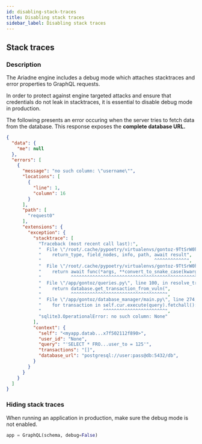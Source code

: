 ```yaml
---
id: disabling-stack-traces
title: Disabling stack traces
sidebar_label: Disabling stack traces
---
```


## Stack traces

### Description

The Ariadne engine includes a debug mode which attaches stacktraces and error properties to GraphQL requests.

In order to protect against engine targeted attacks and ensure that credentials do not leak in stacktraces, it is essential to disable debug mode in production.

The following presents an error occuring when the server tries to fetch data from the database. This response exposes the **complete database URL.**

```json
{
  "data": {
    "me": null
  },
  "errors": [
    {
      "message": "no such column: \"username\"",
      "locations": [
        {
          "line": 1,
          "column": 16
        }
      ],
      "path": [
        "request0"
      ],
      "extensions": {
        "exception": {
          "stacktrace": [
            "Traceback (most recent call last):",
            "  File \"/root/.cache/pypoetry/virtualenvs/gontoz-9TtSrW0h-py3.11/lib/python3.11/site-packages/graphql/execution/execute.py\", line 528, in await_result",
            "    return_type, field_nodes, info, path, await result",
            "                                          ^^^^^^^^^^^^",
            "  File \"/root/.cache/pypoetry/virtualenvs/gontoz-9TtSrW0h-py3.11/lib/python3.11/site-packages/ariadne/utils.py\", line 70, in async_wrapper",
            "    return await func(*args, **convert_to_snake_case(kwargs))",
            "           ^^^^^^^^^^^^^^^^^^^^^^^^^^^^^^^^^^^^^^^^^^^^^^^^^^",
            "  File \"/app/gontoz/queries.py\", line 100, in resolve_transactions",
            "    return database.get_transaction_from_vuln(",
            "           ^^^^^^^^^^^^^^^^^^^^^^^^^^^^^^^^^^^",
            "  File \"/app/gontoz/database_manager/main.py\", line 274, in get_transaction_from_vuln",
            "    for transaction in self.cur.execute(query).fetchall():",
            "                       ^^^^^^^^^^^^^^^^^^^^^^^",
            "sqlite3.OperationalError: no such column: None"
          ],
          "context": {
            "self": "<myapp.datab...x7f502112f890>",
            "user_id": "None",
            "query": "'SELECT * FRO...user_to = 125'",
            "transactions": "[]",
            "database_url": "postgresql://user:pass@db:5432/db",
          }
        }
      }
    }
  ]
}
```

### Hiding stack traces

When running an application in production, make sure the debug mode is not enabled.

```python
app = GraphQL(schema, debug=False)
```
